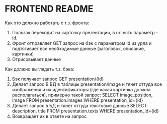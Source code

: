 # FRONTEND README
Как это должно работать с т.з. фронта:
1. Пользак переходит на карточку презентации, в url есть параметр - id.
2. Фронт отправляет GET запрос на бэк с параметром Id из урла и подтягивает все необходимые данные (заголовок, описание, картинки)
3. Отрисовывает данные

Как должно выглядеть  т.з. бэка:
1. Бэк получает запрос GET presentation/{id}
2. Делает запрос В БД в таблицы presentation/image и тянет оттуда все изображения и их идентификаторы (где какая картинка должна располагаться), примерно такой запрос:
SELECT image_position, image FROM presentation.images WHERE presentation_id={id}
3. Делает запрос в БД и тянет оттуда текстовые данные
SELECT description, title FROM presentation.texts WHERE presentation_id={id}
4. Возвращает их в ответе на запрос